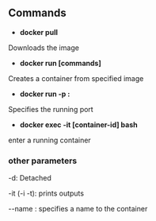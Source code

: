 ## Commands

- **docker pull <image-name>**

Downloads the image


- **docker run [commands] <image-name>**

Creates a container from specified image


- **docker run -p <host-port>:<exposed-container-port> <image-name>**

Specifies the running port

- **docker exec -it [container-id] bash**

enter a running container


### other parameters

-d: Detached

-it (-i -t): prints outputs

--name <name>: specifies a name to the container
